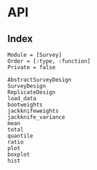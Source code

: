# API

## Index

```@index
Module = [Survey]
Order = [:type, :function]
Private = false
```

```@docs
AbstractSurveyDesign
SurveyDesign
ReplicateDesign
load_data
bootweights
jackknifeweights
jackknife_variance
mean
total
quantile
ratio
plot
boxplot
hist
```
